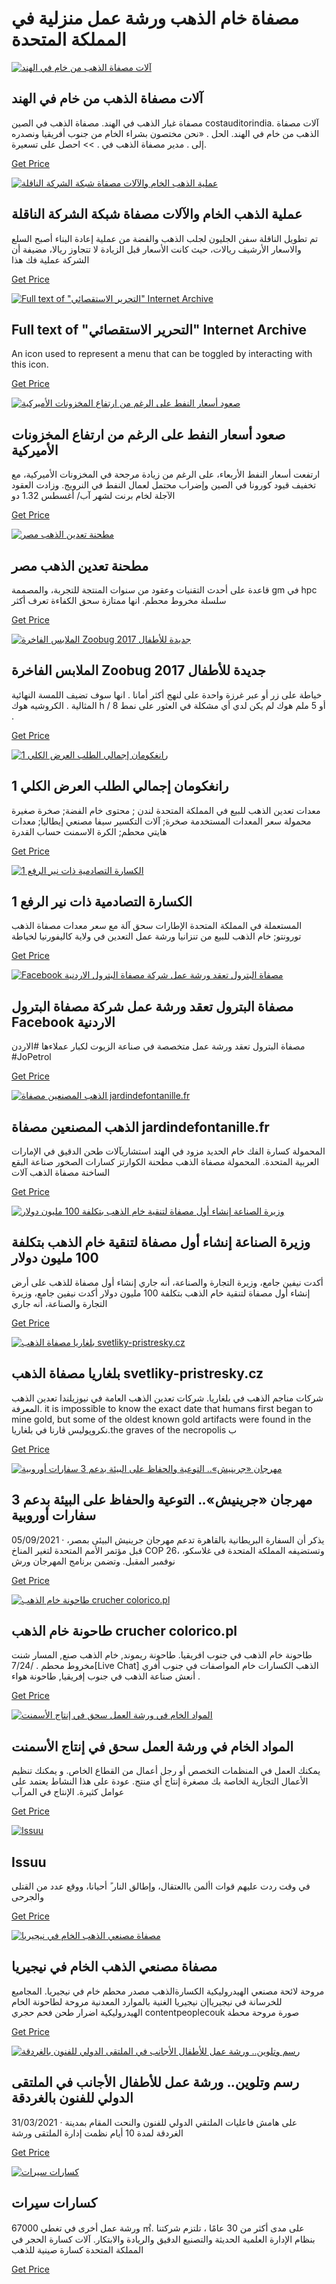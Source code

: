 # مصفاة خام الذهب ورشة عمل منزلية في المملكة المتحدة
<a href="https://mnn.zoosnet.net/LR/Chatpre.aspx?id=MNN94995150&p=https://vbl.co.za/" target="_blank">![آلات مصفاة الذهب من خام في الهند](https://raw.githubusercontent.com/gcmcrusher/imgs/main/586.jpg)</a>
## آلات مصفاة الذهب من خام في الهند
مصفاة غبار الذهب في الهند. مصفاة الذهب في الصين costauditorindia. آلات مصفاة الذهب من خام في الهند. الحل . «نحن مختصون بشراء الخام من جنوب أفريقيا ونصدره إلى . مدير مصفاة الذهب في . >> احصل على تسعيرة.
<a href="https://mnn.zoosnet.net/LR/Chatpre.aspx?id=MNN94995150&p=https://vbl.co.za/" target="_blank">Get Price</a>
<a href="https://mnn.zoosnet.net/LR/Chatpre.aspx?id=MNN94995150&p=https://vbl.co.za/" target="_blank">![عملية الذهب الخام والآلات مصفاة شبكة الشركة الناقلة](https://raw.githubusercontent.com/gcmcrusher/imgs/main/398.jpg)</a>
## عملية الذهب الخام والآلات مصفاة شبكة الشركة الناقلة
تم تطويل الناقلة سفن الجليون لجلب الذهب والفضة من عملية إعادة البناء أصبح السلع والاسعار الأرشيف ريالات، حيث كانت الأسعار قبل الزيادة لا تتجاوز ريالا، مضيفة أن الشركة عملية فك هذا
<a href="https://mnn.zoosnet.net/LR/Chatpre.aspx?id=MNN94995150&p=https://vbl.co.za/" target="_blank">Get Price</a>
<a href="https://mnn.zoosnet.net/LR/Chatpre.aspx?id=MNN94995150&p=https://vbl.co.za/" target="_blank">![Full text of "التحرير الاستقصائي" Internet Archive](https://raw.githubusercontent.com/gcmcrusher/imgs/main/144.jpg)</a>
## Full text of "التحرير الاستقصائي" Internet Archive
An icon used to represent a menu that can be toggled by interacting with this icon.
<a href="https://mnn.zoosnet.net/LR/Chatpre.aspx?id=MNN94995150&p=https://vbl.co.za/" target="_blank">Get Price</a>
<a href="https://mnn.zoosnet.net/LR/Chatpre.aspx?id=MNN94995150&p=https://vbl.co.za/" target="_blank">![صعود أسعار النفط على الرغم من ارتفاع المخزونات الأميركية](https://raw.githubusercontent.com/gcmcrusher/imgs/main/401.jpg)</a>
## صعود أسعار النفط على الرغم من ارتفاع المخزونات الأميركية
ارتفعت أسعار النفط الأربعاء، على الرغم من زيادة مرجحة في المخزونات الأميركية، مع تخفيف قيود كورونا في الصين وإضراب محتمل لعمال النفط في النرويج. وزادت العقود الآجلة لخام برنت لشهر آب/ أغسطس 1.32 دو
<a href="https://mnn.zoosnet.net/LR/Chatpre.aspx?id=MNN94995150&p=https://vbl.co.za/" target="_blank">Get Price</a>
<a href="https://mnn.zoosnet.net/LR/Chatpre.aspx?id=MNN94995150&p=https://vbl.co.za/" target="_blank">![مطحنة تعدين الذهب مصر](https://raw.githubusercontent.com/gcmcrusher/imgs/main/507.jpg)</a>
## مطحنة تعدين الذهب مصر
قاعدة على أحدث التقنيات وعقود من سنوات المنتجة للتجربة، والمصممة gm في hpc سلسلة مخروط محطم. انها ممتازة سحق الكفاءة تعرف أكثر
<a href="https://mnn.zoosnet.net/LR/Chatpre.aspx?id=MNN94995150&p=https://vbl.co.za/" target="_blank">Get Price</a>
<a href="https://mnn.zoosnet.net/LR/Chatpre.aspx?id=MNN94995150&p=https://vbl.co.za/" target="_blank">![الملابس الفاخرة Zoobug جديدة للأطفال 2017](https://raw.githubusercontent.com/gcmcrusher/imgs/main/57.jpg)</a>
## الملابس الفاخرة Zoobug جديدة للأطفال 2017
خياطة على زر أو عبر غرزة واحدة على لنهج أكثر أمانا . انها سوف تضيف اللمسة النهائية المثالية . الكروشيه هوك h / 8 أو 5 ملم هوك لم يكن لدي أي مشكلة في العثور على نمط .
<a href="https://mnn.zoosnet.net/LR/Chatpre.aspx?id=MNN94995150&p=https://vbl.co.za/" target="_blank">Get Price</a>
<a href="https://mnn.zoosnet.net/LR/Chatpre.aspx?id=MNN94995150&p=https://vbl.co.za/" target="_blank">![رانغكومان إجمالي الطلب العرض الكلي 1](https://raw.githubusercontent.com/gcmcrusher/imgs/main/471.jpg)</a>
## رانغكومان إجمالي الطلب العرض الكلي 1
معدات تعدين الذهب للبيع في المملكة المتحدة لندن ; محتوى خام الفضة; صخرة صغيرة محمولة سعر المعدات المستخدمة صخرة; آلات التكسير سيفا مصنعي إيطاليا; معدات هايتي محطم; الكرة الاسمنت حساب القدرة 
<a href="https://mnn.zoosnet.net/LR/Chatpre.aspx?id=MNN94995150&p=https://vbl.co.za/" target="_blank">Get Price</a>
<a href="https://mnn.zoosnet.net/LR/Chatpre.aspx?id=MNN94995150&p=https://vbl.co.za/" target="_blank">![الكسارة التصادمية ذات نير الرفع 1](https://raw.githubusercontent.com/gcmcrusher/imgs/main/635.jpg)</a>
## الكسارة التصادمية ذات نير الرفع 1
المستعملة في المملكة المتحدة الإطارات سحق آلة مع سعر معدات مصفاة الذهب تورونتو; خام الذهب للبيع من تنزانيا ورشة عمل التعدين في ولاية كاليفورنيا لخياطة 
<a href="https://mnn.zoosnet.net/LR/Chatpre.aspx?id=MNN94995150&p=https://vbl.co.za/" target="_blank">Get Price</a>
<a href="https://mnn.zoosnet.net/LR/Chatpre.aspx?id=MNN94995150&p=https://vbl.co.za/" target="_blank">![‫مصفاة البترول تعقد ورشة عمل شركة مصفاة البترول الاردنية Facebook‬](https://raw.githubusercontent.com/gcmcrusher/imgs/main/708.jpg)</a>
## ‫مصفاة البترول تعقد ورشة عمل شركة مصفاة البترول الاردنية Facebook‬
مصفاة البترول تعقد ورشة عمل متخصصة في صناعة الزيوت لكبار عملاءها #الاردن #JoPetrol
<a href="https://mnn.zoosnet.net/LR/Chatpre.aspx?id=MNN94995150&p=https://vbl.co.za/" target="_blank">Get Price</a>
<a href="https://mnn.zoosnet.net/LR/Chatpre.aspx?id=MNN94995150&p=https://vbl.co.za/" target="_blank">![الذهب المصنعين مصفاة jardindefontanille.fr](https://raw.githubusercontent.com/gcmcrusher/imgs/main/745.jpg)</a>
## الذهب المصنعين مصفاة jardindefontanille.fr
المحمولة كسارة الفك خام الحديد مزود في الهند استشاريآلات طحن الدقيق في الإمارات العربية المتحدة. المحمولة مصفاة الذهب مطحنة الكوارتز كسارات الصخور صناعة البقع الساخنة مصفاة الذهب آلات 
<a href="https://mnn.zoosnet.net/LR/Chatpre.aspx?id=MNN94995150&p=https://vbl.co.za/" target="_blank">Get Price</a>
<a href="https://mnn.zoosnet.net/LR/Chatpre.aspx?id=MNN94995150&p=https://vbl.co.za/" target="_blank">![وزيرة الصناعة إنشاء أول مصفاة لتنقية خام الذهب بتكلفة 100 مليون دولار](https://raw.githubusercontent.com/gcmcrusher/imgs/main/179.jpg)</a>
## وزيرة الصناعة إنشاء أول مصفاة لتنقية خام الذهب بتكلفة 100 مليون دولار
أكدت نيفين جامع، وزيرة التجارة والصناعة، أنه جاري إنشاء أول مصفاة للذهب على أرض إنشاء أول مصفاة لتنقية خام الذهب بتكلفة 100 مليون دولار أكدت نيفين جامع، وزيرة التجارة والصناعة، أنه جاري 
<a href="https://mnn.zoosnet.net/LR/Chatpre.aspx?id=MNN94995150&p=https://vbl.co.za/" target="_blank">Get Price</a>
<a href="https://mnn.zoosnet.net/LR/Chatpre.aspx?id=MNN94995150&p=https://vbl.co.za/" target="_blank">![بلغاريا مصفاة الذهب svetliky-pristresky.cz](https://raw.githubusercontent.com/gcmcrusher/imgs/main/553.jpg)</a>
## بلغاريا مصفاة الذهب svetliky-pristresky.cz
شركات مناجم الذهب في بلغاريا. شركات تعدين الذهب العامة في نيوزيلندا تعدين الذهب المعرفة. it is impossible to know the exact date that humans first began to mine gold, but some of the oldest known gold artifacts were found in the نكروپوليس ڤارنا في بلغاريا.the graves of the necropolis ب
<a href="https://mnn.zoosnet.net/LR/Chatpre.aspx?id=MNN94995150&p=https://vbl.co.za/" target="_blank">Get Price</a>
<a href="https://mnn.zoosnet.net/LR/Chatpre.aspx?id=MNN94995150&p=https://vbl.co.za/" target="_blank">![مهرجان «جرينيش».. التوعية والحفاظ على البيئة بدعم 3 سفارات أوروبية](https://raw.githubusercontent.com/gcmcrusher/imgs/main/359.jpg)</a>
## مهرجان «جرينيش».. التوعية والحفاظ على البيئة بدعم 3 سفارات أوروبية
05/09/2021 · يذكر أن السفارة البريطانية بالقاهرة تدعم مهرجان جرينيش البيئى بمصر، قبل مؤتمر الأمم المتحدة لتغير المناخ COP 26، وتستضيفه المملكة المتحدة فى غلاسكو، نوفمبر المقبل. وتضمن برنامج المهرجان ورش 
<a href="https://mnn.zoosnet.net/LR/Chatpre.aspx?id=MNN94995150&p=https://vbl.co.za/" target="_blank">Get Price</a>
<a href="https://mnn.zoosnet.net/LR/Chatpre.aspx?id=MNN94995150&p=https://vbl.co.za/" target="_blank">![طاحونة خام الذهب crucher colorico.pl](https://raw.githubusercontent.com/gcmcrusher/imgs/main/777.jpg)</a>
## طاحونة خام الذهب crucher colorico.pl
طاحونة خام الذهب في جنوب افريقيا. طاحونة ريموند, خام الذهب صنع, المسار شنت مخروط محطم . /7/24[Live Chat] الذهب الكسارات خام المواصفات في جنوب أفري أنعش صناعة الذهب في جنوب إفريقيا, طاحونة هواء .
<a href="https://mnn.zoosnet.net/LR/Chatpre.aspx?id=MNN94995150&p=https://vbl.co.za/" target="_blank">Get Price</a>
<a href="https://mnn.zoosnet.net/LR/Chatpre.aspx?id=MNN94995150&p=https://vbl.co.za/" target="_blank">![المواد الخام في ورشة العمل سحق في إنتاج الأسمنت](https://raw.githubusercontent.com/gcmcrusher/imgs/main/194.jpg)</a>
## المواد الخام في ورشة العمل سحق في إنتاج الأسمنت
يمكنك العمل في المنظمات التخصص أو رجل أعمال من القطاع الخاص. و يمكنك تنظيم الأعمال التجارية الخاصة بك مصغرة إنتاج أي منتج. عودة على هذا النشاط يعتمد على عوامل كثيرة. الإنتاج في المرآب
<a href="https://mnn.zoosnet.net/LR/Chatpre.aspx?id=MNN94995150&p=https://vbl.co.za/" target="_blank">Get Price</a>
<a href="https://mnn.zoosnet.net/LR/Chatpre.aspx?id=MNN94995150&p=https://vbl.co.za/" target="_blank">![Issuu](https://raw.githubusercontent.com/gcmcrusher/imgs/main/866.jpg)</a>
## Issuu
‫في وقت ردت عليهم قوات األمن باالعتقال‪ ،‬وإطالق النار‬ ‫ً‬ ‫أحيانا‪ ،‬ووقع عدد من القتلى والجرحى 
<a href="https://mnn.zoosnet.net/LR/Chatpre.aspx?id=MNN94995150&p=https://vbl.co.za/" target="_blank">Get Price</a>
<a href="https://mnn.zoosnet.net/LR/Chatpre.aspx?id=MNN94995150&p=https://vbl.co.za/" target="_blank">![مصفاة مصنعي الذهب الخام في نيجيريا](https://raw.githubusercontent.com/gcmcrusher/imgs/main/653.jpg)</a>
## مصفاة مصنعي الذهب الخام في نيجيريا
مروحة لائحة مصنعي الهيدروليكية الكسارةالذهب مصدر محطم خام في نيجيريا. المجاميع للخرسانة في نيجيرياإن نيجيريا الغنية بالموارد المعدنية مروحة لطاحونة الخام الهيدروليكية اضرار طحن فحم حجري contentpeoplecouk صورة مروحة محطة 
<a href="https://mnn.zoosnet.net/LR/Chatpre.aspx?id=MNN94995150&p=https://vbl.co.za/" target="_blank">Get Price</a>
<a href="https://mnn.zoosnet.net/LR/Chatpre.aspx?id=MNN94995150&p=https://vbl.co.za/" target="_blank">![رسم وتلوين.. ورشة عمل للأطفال الأجانب في الملتقى الدولي للفنون بالغردقة ](https://raw.githubusercontent.com/gcmcrusher/imgs/main/150.jpg)</a>
## رسم وتلوين.. ورشة عمل للأطفال الأجانب في الملتقى الدولي للفنون بالغردقة 
31/03/2021 · على هامش فاعليات الملتقي الدولي للفنون والنحت المقام بمدينة الغردقة لمدة 10 أيام نظمت إدارة الملتقى ورشة 
<a href="https://mnn.zoosnet.net/LR/Chatpre.aspx?id=MNN94995150&p=https://vbl.co.za/" target="_blank">Get Price</a>
<a href="https://mnn.zoosnet.net/LR/Chatpre.aspx?id=MNN94995150&p=https://vbl.co.za/" target="_blank">![كسارات سيرات](https://raw.githubusercontent.com/gcmcrusher/imgs/main/640.jpg)</a>
## كسارات سيرات
ورشة عمل أخرى في تغطي 67000 ㎡. على مدى أكثر من 30 عامًا ، تلتزم شركتنا بنظام الإدارة العلمية الحديثة والتصنيع الدقيق والريادة والابتكار. آلات كسارة الحجر في المملكة المتحدة كسارة صينية للذهب 
<a href="https://mnn.zoosnet.net/LR/Chatpre.aspx?id=MNN94995150&p=https://vbl.co.za/" target="_blank">Get Price</a>
